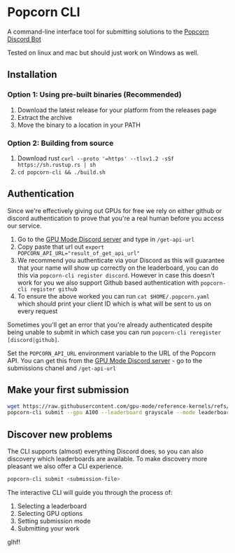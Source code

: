 # Popcorn CLI

A command-line interface tool for submitting solutions to the [Popcorn Discord Bot](https://github.com/gpu-mode/discord-cluster-manager)

Tested on linux and mac but should just work on Windows as well.

## Installation

### Option 1: Using pre-built binaries (Recommended)

1. Download the latest release for your platform from the releases page
2. Extract the archive
3. Move the binary to a location in your PATH

### Option 2: Building from source

1. Download rust `curl --proto '=https' --tlsv1.2 -sSf https://sh.rustup.rs | sh`
2. `cd popcorn-cli && ./build.sh`

## Authentication

Since we're effectively giving out GPUs for free we rely on either github or discord authentication to prove that you're a real human before you access our service.

1. Go to the [GPU Mode Discord server](https://discord.gg/gpumode) and type in `/get-api-url`
2. Copy paste that url out `export POPCORN_API_URL="result_of_get_api_url"`
3. We recommend you authenticate via your Discord as this will guarantee that your name will show up correctly on the leaderboard, you can do this via `popcorn-cli register discord`. However in case this doesn't work for you we also support Github based authentication with `popcorn-cli register github`
4. To ensure the above worked you can run `cat $HOME/.popcorn.yaml` which should print your client ID which is what will be sent to us on every request

Sometimes you'll get an error that you're already authenticated despite being unable to submit in which case you can run `popcorn-cli reregister [discord|github]`.

Set the `POPCORN_API_URL` environment variable to the URL of the Popcorn API. You can get this from the [GPU Mode Discord server](https://discord.gg/gpumode) - go to the submissions chanel and `/get-api-url`

## Make your first submission

```bash
wget https://raw.githubusercontent.com/gpu-mode/reference-kernels/refs/heads/main/problems/pmpp/grayscale_py/submission.py
popcorn-cli submit --gpu A100 --leaderboard grayscale --mode leaderboard submission.py
```

## Discover new problems

The CLI supports (almost) everything Discord does, so you can also discovery which leaderboards are available. To make discovery more pleasant we also offer a CLI experience.

```bash
popcorn-cli submit <submission-file>
```

The interactive CLI will guide you through the process of:
1. Selecting a leaderboard
2. Selecting GPU options
3. Setting submission mode
4. Submitting your work

glhf!

